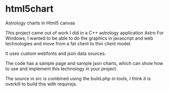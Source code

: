 html5chart
==========

Astrology charts in Html5 canvas

This project came out of work I did in a C++ astrology application Astro For Windows, I wanted to be able to do
the graphics in javascript and web technologies and move from a fat client to thin client model.

It uses custom webfonts and json data sources.

The code has a sample page and sample json charts, which can show how to use and implement this technology in 
your project.

The source in src is combined using the build.php in tools, I think it is overkill to build this with requirejs.
